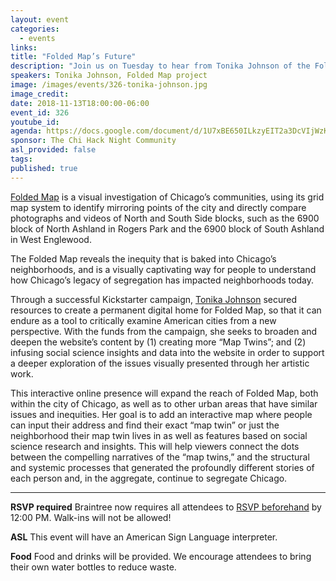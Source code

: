 ```yaml
---
layout: event
categories:
  - events
links:
title: "Folded Map’s Future"
description: "Join us on Tuesday to hear from Tonika Johnson of the Folded Map project, a visual investigation of Chicago’s communities that uses Chicago's grid map system to identify mirroring points of the city and directly compare photographs and videos of North and South Side blocks. Don't forget to RSVP by 12 pm!"
speakers: Tonika Johnson, Folded Map project
image: /images/events/326-tonika-johnson.jpg
image_credit:
date: 2018-11-13T18:00:00-06:00
event_id: 326
youtube_id:
agenda: https://docs.google.com/document/d/1U7xBE650ILkzyEIT2a3DcVIjWzKb8xyJ4fp0objEZxY/edit?usp=sharing
sponsor: The Chi Hack Night Community
asl_provided: false
tags:
published: true
---
```


[Folded Map](https://www.kickstarter.com/projects/tonikaj/folded-map) is a visual investigation of Chicago’s communities, using its grid map system to identify mirroring points of the city and directly compare photographs and videos of North and South Side blocks, such as the 6900 block of North Ashland in Rogers Park and the 6900 block of South Ashland in West Englewood.

The Folded Map reveals the inequity that is baked into Chicago’s neighborhoods, and is a visually captivating way for people to understand how Chicago’s legacy of segregation has impacted neighborhoods today.

Through a successful Kickstarter campaign, [Tonika Johnson](https://www.tonijphotography.com/projects/6836945) secured resources to create a permanent digital home for Folded Map, so that it can endure as a tool to critically examine American cities from a new perspective. With the funds from the campaign, she seeks to broaden and deepen the website’s content by (1) creating more “Map Twins”; and (2) infusing social science insights and data into the website in order to support a deeper exploration of the issues visually presented through her artistic work.

This interactive online presence will expand the reach of Folded Map, both within the city of Chicago, as well as to other urban areas that have similar issues and inequities. Her goal is to add an interactive map where people can input their address and find their exact “map twin” or just the neighborhood their map twin lives in as well as features based on social science research and insights. This will help viewers connect the dots between the compelling narratives of the “map twins,” and the structural and systemic processes that generated the profoundly different stories of each person and, in the aggregate, continue to segregate Chicago.

---

**RSVP required** Braintree now requires all attendees to [RSVP beforehand](https://www.eventbrite.com/e/chi-hack-night-registration-41703945624) by 12:00 PM. Walk-ins will not be allowed!

**ASL** This event will have an American Sign Language interpreter.

**Food** Food and drinks will be provided. We encourage attendees to bring their own water bottles to reduce waste.

